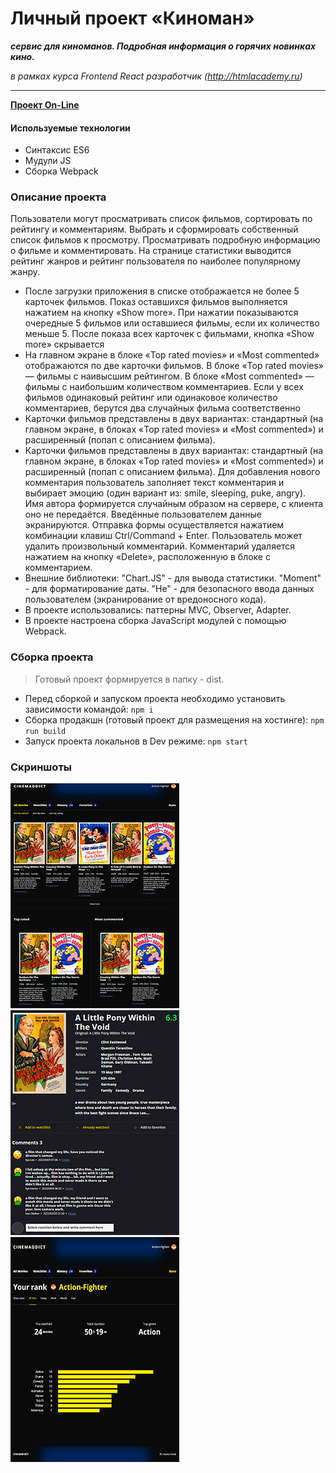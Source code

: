 # Личный проект «Киноман»

***сервис для киноманов. Подробная информация о горячих новинках кино.***

_в рамках курса Frontend React разработчик (http://htmlacademy.ru)_
- - -

__[Проект On-Line](https://cinemaddict.dendev.ru)__

#### Используемые технологии
*   Синтаксис ES6
*   Мудули JS
*   Сборка Webpack

### Описание проекта
Пользователи могут просматривать список фильмов, сортировать по рейтингу и комментариям. Выбрать и сформировать собственный список фильмов к просмотру. Просматривать подробную информацию о фильме и комментировать. На странице статистики выводится рейтинг жанров и рейтинг пользователя по наиболее популярному жанру.

*   После загрузки приложения в списке отображается не более 5 карточек фильмов. Показ оставшихся фильмов выполняется нажатием на кнопку «Show more». При нажатии показываются очередные 5 фильмов или оставшиеся фильмы, если их количество меньше 5. После показа всех карточек с фильмами, кнопка «Show more» скрывается
*   На главном экране в блоке «Top rated movies» и «Most commented» отображаются по две карточки фильмов. В блоке «Top rated movies» — фильмы с наивысшим рейтингом. В блоке «Most commented» — фильмы с наибольшим количеством комментариев. Если у всех фильмов одинаковый рейтинг или одинаковое количество комментариев, берутся два случайных фильма соответственно
*   Карточки фильмов представлены в двух вариантах: стандартный (на главном экране, в блоках «Top rated movies» и «Most commented») и расширенный (попап с описанием фильма).
*   Карточки фильмов представлены в двух вариантах: стандартный (на главном экране, в блоках «Top rated movies» и «Most commented») и расширенный (попап с описанием фильма). Для добавления нового комментария пользователь заполняет текст комментария и выбирает эмоцию (один вариант из: smile, sleeping, puke, angry). Имя автора формируется случайным образом на сервере, с клиента оно не передаётся. Введённые пользователем данные экранируются. Отправка формы осуществляется нажатием комбинации клавиш Ctrl/Command + Enter. Пользователь может удалить произвольный комментарий. Комментарий удаляется нажатием на кнопку «Delete», расположенную в блоке с комментарием.
*   Внешние библиотеки: "Chart.JS" - для вывода статистики. "Moment" - для форматирование даты. "He" - для безопасного ввода данных пользователем (экранирование от вредоносного кода).
*   В проекте использовались: паттерны MVC, Observer, Adapter.
*   В проекте настроена сборка JavaScript модулей с помощью Webpack.

### Сборка проекта
>Готовый проект формируется в папку - dist.
*   Перед сборкой и запуском проекта необходимо установить зависимости командой: `npm i`
*   Сборка продакшн (готовый проект для размещения на хостинге): `npm run build`
*   Запуск проекта локальнов в Dev режиме: `npm start`

### Скриншоты
![Скриншот Главная](/screenshots/cinemaddict-1.jpg)
![Скриншот страница фильма](/screenshots/cinemaddict-2.jpg)
![Скриншот статистика](/screenshots/cinemaddict-3.jpg)
